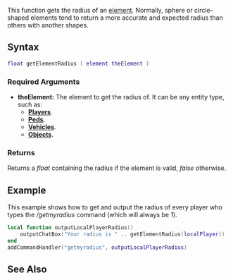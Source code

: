 This function gets the radius of an [element](/docs/element.md "wikilink"). Normally, sphere or circle-shaped elements tend to return a more accurate and expected radius than others with another shapes.

Syntax
------

``` lua
float getElementRadius ( element theElement )
```

### Required Arguments

-   **theElement:** The element to get the radius of. It can be any entity type, such as:
    -   **[Players](/docs/player.md "wikilink")**.
    -   **[Peds](/docs/ped.md "wikilink")**.
    -   **[Vehicles](/docs/vehicle.md "wikilink")**.
    -   **[Objects](/docs/object.md "wikilink")**.

### Returns

Returns a *float* containing the radius if the element is valid, *false* otherwise.

Example
-------

This example shows how to get and output the radius of every player who types the */getmyradius* command (which will always be *1*).

``` lua
local function outputLocalPlayerRadius()
    outputChatBox("Your radius is " .. getElementRadius(localPlayer))
end
addCommandHandler("getmyradius", outputLocalPlayerRadius)
```

See Also
--------
